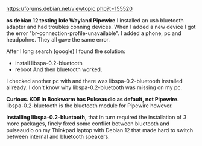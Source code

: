 https://forums.debian.net/viewtopic.php?t=155520

**os debian 12 testing kde Wayland Pipewire**
I installed an usb bluetooth adapter and had troubles conning devices. When I added a new device I got the error "br-connection-profile-unavailable". I added a phone, pc and headpohne. They all gave the same error.

After I long search (google) I found the solution:
- install libspa-0.2-bluetooth
- reboot
And then bluetooth worked.

I checked another pc with and there was libspa-0.2-bluetooth installed allready. I don't know why libspa-0.2-bluetooth was missing on my pc.

**Curious. KDE in Bookworm has Pulseaudio as default, not Pipewire.**
libspa-0.2-bluetooth is the bluetooth module for Pipewire however.


**Installing libspa-0.2-bluetooth,**
that in turn required the installation of 3 more packages, 
finely fixed some conflict between bluetooth and pulseaudio 
on my Thinkpad laptop with Debian 12 that made hard to switch between internal and bluetooth speakers.
